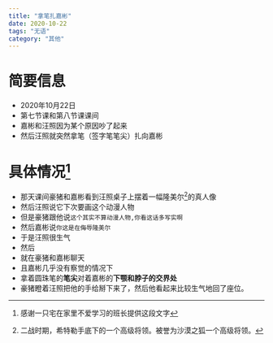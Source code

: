 ```yaml
---
title: "拿笔扎嘉彬"
date: 2020-10-22
tags: "无语"
category: "其他"
---
```


# 简要信息
* 2020年10月22日
* 第七节课和第八节课课间
* 嘉彬和汪照因为某个原因吵了起来
* 然后汪照就突然拿笔（签字笔笔尖）扎向嘉彬

# 具体情况[^1]
* 那天课间豪猪和嘉彬看到汪照桌子上摆着一幅隆美尔[^2]的真人像
* 然后汪照说它下次要画这个动漫人物
* 但是豪猪跟他说```这个其实不算动漫人物,你看这话多写实啊```
* 然后嘉彬说```你这是在侮辱隆美尔```
* 于是汪照很生气
* 然后
* 就在豪猪和嘉彬聊天
* 且嘉彬几乎没有察觉的情况下
* 拿着圆珠笔的**笔尖**对着嘉彬的**下颚和脖子的交界处**
* 豪猪瞪着汪照把他的手给掰下来了，然后他看起来比较生气地回了座位。

[^1]:感谢一只宅在家里不爱学习的班长提供这段文字
[^2]:二战时期，希特勒手底下的一个高级将领。被誉为沙漠之狐一个高级将领。

